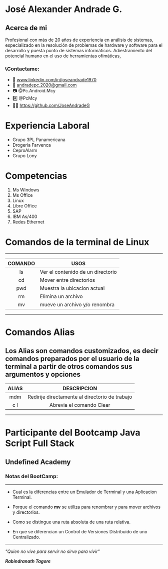 # José Alexander Andrade G.
## Acerca de mi
Profesional con más de 20 años de experiencia en análisis de sistemas, especializado en la resolución de problemas de hardware y software para el desarrollo y puesta punto de sistemas informáticos. Adiestramiento del potencial humano en el uso de herramientas ofimáticas, 

### 📞Contactame:
- 🔵 www.linkedin.com/in/joseandrade1970
- 📨 andradepc.2020@gmail.com
- 📷 @Pc.Android.Mcy
- #️⃣ @PcMcy
- 🐱‍👤 https://github.com/JoseAndradeG


# Experiencia Laboral #
- Grupo 3PL Panamericana
- Drogeria Farvenca
- CeproAlarm
- Grupo Lony

# Competencias #
   1. Ms Windows
   2. Ms Office
   3. Linux
   1. Libre Office 
   4. SAP 
   5. IBM As/400
   6. Redes Ethernet
   
# Comandos de la terminal de Linux 
  ---      
 | COMANDO |         USOS                      |
 :---------:|----------------------------------|
 |   ls    | Ver el contenido de un directorio |
 |   cd    | Mover entre directorios           | 
 |   pwd   | Muestra la ubicacion actual       |
 |   rm    | Elimina un archivo                |
 |   mv    | mueve un archivo y/o renombra     |
 ---

# Comandos Alias
**Los Alias son comandos customizados, es decir comandos preparados por el usuario de la terminal a partir de otros comandos sus argumentos y opciones**
--
| ALIAS | DESCRIPCION 
:------:|:-------------:|
| mdm | Redirije directamente al directorio de trabajo |
| c l | Abrevia el comando Clear|
---

# Participante del Bootcamp Java Script Full Stack 

## Undefined Academy

### Notas del BootCamp:
---
- Cual es la diferencias entre un Emulador de Terminal y una Aplicacion Terminal.

- Porque el comando **mv** se utiliza para renombrar y para mover archivos y directorios.
- Como se distingue una ruta absoluta de una ruta relativa.
- En que se diferencian un Control de Versiones Distribuido de uno Centralizado.
 

***

 *"Quien no vive para servir no sirve para vivir"*

***Rabindranath Tagore***
